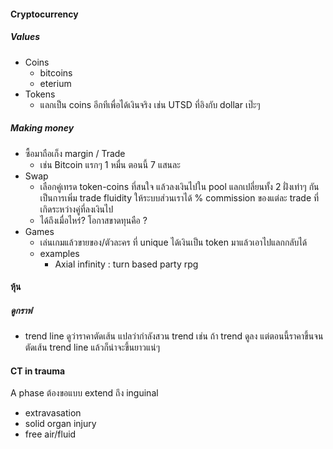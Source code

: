 #### Cryptocurrency
##### Values
- Coins
	- bitcoins
	- eterium
- Tokens
	- แลกเป็น coins อีกทีเพื่อได้เงินจริง เช่น UTSD ที่อิงกับ dollar เป๊ะๆ
##### Making money
- ซื้อมาถือเก็ง margin / Trade
	- เช่น Bitcoin แรกๆ 1 หมื่น ตอนนี้ 7 แสนละ
- Swap
	- เลือกคู่เทรด token-coins ที่สนใจ แล้วลงเงินไปใน pool แลกเปลี่ยนทั้ง 2 ฝั่งเท่าๆ กัน เป็นการเพิ่ม trade fluidity ให้ระบบส่วนเราได้ % commission ของแต่ละ trade ที่เกิดระหว่างคู่ที่ลงเงินไป
	- ได้ถึงเมื่อไหร่? โอกาสขาดทุนคือ ?
- Games
	- เล่นเกมแล้วขายของ/ตัวละคร ที่ unique ได้เงินเป็น token มาแล้วเอาไปแลกกลับได้
	- examples
		- Axial infinity : turn based party rpg

#### หุ้น
##### ดูกราฟ
- trend line ดูว่าราคาตัดเส้น แปลว่ากำลังสวน trend เช่น ถ้า trend ดูลง แต่ตอนนี้ราคาขึ้นจนตัดเส้น trend line แล้วก็น่าจะขึ้นยาวแน่ๆ 

#### CT in trauma
A phase ต้องขอแบบ extend ถึง inguinal
- extravasation 
- solid organ injury
- free air/fluid
